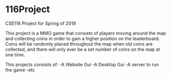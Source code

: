 # 116Project
CSE116 Project for Spring of 2019

This project is a MMO game that consists of players moving around the map and collecting coins in order to gain a higher position on the
leaderboard. Coins will be randomly placed throughout the map when old coins are collected, and there will only ever be a set number of
coins on the map at one time.

This projects consists of:
-A Website Gui
-A Desktop Gui
-A server to run the game
-etc
